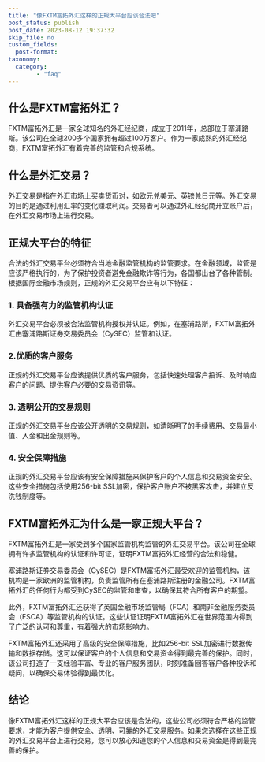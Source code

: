 ```yaml
---
title: "像FXTM富拓外汇这样的正规大平台应该合法吧"
post_status: publish
post_date: 2023-08-12 19:37:32
skip_file: no
custom_fields: 
  post-format: 
taxonomy:
  category:
        - "faq"
---
```


## 什么是FXTM富拓外汇？

FXTM富拓外汇是一家全球知名的外汇经纪商，成立于2011年，总部位于塞浦路斯。该公司在全球200多个国家拥有超过100万客户。作为一家成熟的外汇经纪商，FXTM富拓外汇有着完善的监管和合规系统。

## 什么是外汇交易？

外汇交易是指在外汇市场上买卖货币对，如欧元兑美元、英镑兑日元等。外汇交易的目的是通过利用汇率的变化赚取利润。交易者可以通过外汇经纪商开立账户后，在外汇交易市场上进行交易。

## 正规大平台的特征

合法的外汇交易平台必须符合当地金融监管机构的监管要求。在金融领域，监管是应该严格执行的，为了保护投资者避免金融欺诈等行为，各国都出台了各种管制。根据国际金融市场规则，正规的外汇交易平台应有以下特征：

### 1. 具备强有力的监管机构认证

外汇交易平台必须被合法监管机构授权并认证。例如，在塞浦路斯，FXTM富拓外汇由塞浦路斯证券交易委员会（CySEC）监管和认证。

### 2.优质的客户服务

正规的外汇交易平台应该提供优质的客户服务，包括快速处理客户投诉、及时响应客户的问题、提供客户必要的交易资讯等。

### 3. 透明公开的交易规则

正规的外汇交易平台应该公开透明的交易规则，如清晰明了的手续费用、交易最小值、入金和出金规则等。

### 4. 安全保障措施

正规的外汇交易平台应该有安全保障措施来保护客户的个人信息和交易资金安全。这些安全措施包括使用256-bit SSL加密，保护客户账户不被黑客攻击，并建立反洗钱制度等。

## FXTM富拓外汇为什么是一家正规大平台？

FXTM富拓外汇是一家受到多个国家监管机构监管的外汇交易平台。该公司在全球拥有许多监管机构的认证和许可证，证明FXTM富拓外汇经营的合法和稳健。

塞浦路斯证券交易委员会（CySEC）是FXTM富拓外汇最受欢迎的监管机构，该机构是一家欧洲的监管机构，负责监管所有在塞浦路斯注册的金融公司。FXTM富拓外汇的任何行为都受到CySEC的监管和审查，以确保其符合所有客户的期望。

此外，FXTM富拓外汇还获得了英国金融市场监管局（FCA）和南非金融服务委员会（FSCA）等监管机构的认证。这些认证证明FXTM富拓外汇在世界范围内得到了广泛的认可和尊重，有着强大的市场影响力。

FXTM富拓外汇还采用了高级的安全保障措施，比如256-bit SSL加密进行数据传输和数据存储。这可以保证客户的个人信息和交易资金得到最完善的保护。同时，该公司打造了一支经验丰富、专业的客户服务团队，时刻准备回答客户各种投诉和疑问，以确保交易体验得到最优化。

## 结论

像FXTM富拓外汇这样的正规大平台应该是合法的，这些公司必须符合严格的监管要求，才能为客户提供安全、透明、可靠的外汇交易服务。如果您选择在这些正规的外汇交易平台上进行交易，您可以放心知道您的个人信息和交易资金是得到最完善的保护。
